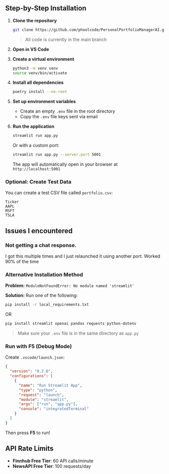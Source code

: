 ## Step-by-Step Installation

1. **Clone the repository**
   ```bash
   git clone https://github.com/phoolcode/PersonalPortfolioManagerAI.git
   ```
   > All code is currently in the main branch

2. **Open in VS Code**

3. **Create a virtual environment**
   ```bash
   python3 -m venv venv
   source venv/bin/activate
   ```

4. **Install all dependencies**
   ```bash
   poetry install --no-root
   ```

5. **Set up environment variables**
   - Create an empty `.env` file in the root directory
   - Copy the `.env` file keys sent via email

6. **Run the application**
   ```bash
   streamlit run app.py
   ```
   Or with a custom port:
   ```bash
   streamlit run app.py --server.port 5001
   ```
   
   The app will automatically open in your browser at `http://localhost:5001`

### Optional: Create Test Data

You can create a test CSV file called `portfolio.csv`:
```csv
Ticker
AAPL
MSFT
TSLA
```

## Issues I encountered

### Not getting a chat response.
I got this multiple times and I just relaunched it using another port. Worked 90% of the time

### Alternative Installation Method

**Problem:** `ModuleNotFoundError: No module named 'streamlit'`

**Solution:** Run one of the following:
```bash
pip install -r local_requirements.txt
```

OR

```bash
pip install streamlit openai pandas requests python-dotenv
```

> Make sure your `.env` file is in the same directory as `app.py`

### Run with F5 (Debug Mode)

Create `.vscode/launch.json`:
```json
{
  "version": "0.2.0",
  "configurations": [
    {
      "name": "Run Streamlit App",
      "type": "python",
      "request": "launch",
      "module": "streamlit",
      "args": ["run", "app.py"],
      "console": "integratedTerminal"
    }
  ]
}
```

Then press **F5** to run!

## API Rate Limits

- **Finnhub Free Tier**: 60 API calls/minute
- **NewsAPI Free Tier**: 100 requests/day